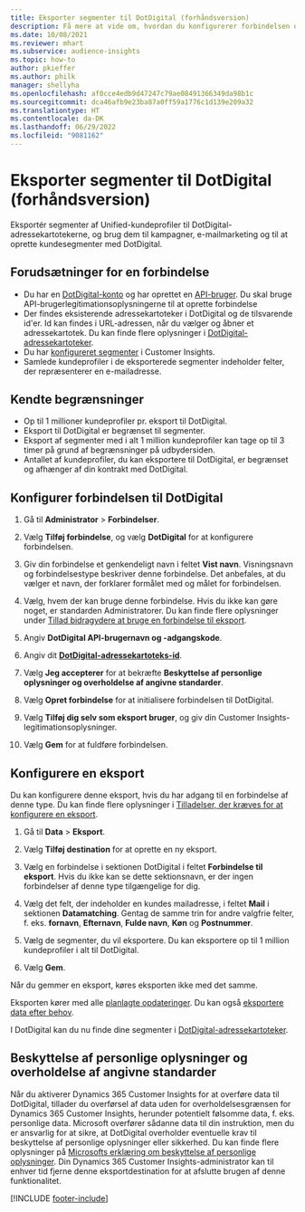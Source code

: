 ```yaml
---
title: Eksporter segmenter til DotDigital (forhåndsversion)
description: Få mere at vide om, hvordan du konfigurerer forbindelsen og eksporterer til DotDigital.
ms.date: 10/08/2021
ms.reviewer: mhart
ms.subservice: audience-insights
ms.topic: how-to
author: pkieffer
ms.author: philk
manager: shellyha
ms.openlocfilehash: af0cce4edb9d47247c79ae08491366349da98b1c
ms.sourcegitcommit: dca46afb9e23ba87a0ff59a1776c1d139e209a32
ms.translationtype: HT
ms.contentlocale: da-DK
ms.lasthandoff: 06/29/2022
ms.locfileid: "9081162"
---
```

# <a name="export-segments-to-dotdigital-preview"></a>Eksporter segmenter til DotDigital (forhåndsversion)

Eksportér segmenter af Unified-kundeprofiler til DotDigital-adressekartotekerne, og brug dem til kampagner, e-mailmarketing og til at oprette kundesegmenter med DotDigital. 

## <a name="prerequisites-for-a-connection"></a>Forudsætninger for en forbindelse

-   Du har en [DotDigital-konto](https://dotdigital.com/) og har oprettet en [API-bruger](https://support.dotdigital.com/hc/articles/115001718730-How-do-I-create-an-API-user). Du skal bruge API-brugerlegitimationsoplysningerne til at oprette forbindelse
-   Der findes eksisterende adressekartoteker i DotDigital og de tilsvarende id'er. Id kan findes i URL-adressen, når du vælger og åbner et adressekartotek. Du kan finde flere oplysninger i [DotDigital-adressekartoteker](https://support.dotdigital.com/hc/articles/212211968-Creating-an-address-book).
-   Du har [konfigureret segmenter](segments.md) i Customer Insights.
-   Samlede kundeprofiler i de eksporterede segmenter indeholder felter, der repræsenterer en e-mailadresse.

## <a name="known-limitations"></a>Kendte begrænsninger

- Op til 1 millioner kundeprofiler pr. eksport til DotDigital.
- Eksport til DotDigital er begrænset til segmenter.
- Eksport af segmenter med i alt 1 million kundeprofiler kan tage op til 3 timer på grund af begrænsninger på udbydersiden. 
- Antallet af kundeprofiler, du kan eksportere til DotDigital, er begrænset og afhænger af din kontrakt med DotDigital.

## <a name="set-up-connection-to-dotdigital"></a>Konfigurer forbindelsen til DotDigital

1. Gå til **Administrator** > **Forbindelser**.

1. Vælg **Tilføj forbindelse**, og vælg **DotDigital** for at konfigurere forbindelsen.

1. Giv din forbindelse et genkendeligt navn i feltet **Vist navn**. Visningsnavn og forbindelsestype beskriver denne forbindelse. Det anbefales, at du vælger et navn, der forklarer formålet med og målet for forbindelsen.

1. Vælg, hvem der kan bruge denne forbindelse. Hvis du ikke kan gøre noget, er standarden Administratorer. Du kan finde flere oplysninger under [Tillad bidragydere at bruge en forbindelse til eksport](connections.md#allow-contributors-to-use-a-connection-for-exports).

1. Angiv **DotDigital API-brugernavn og -adgangskode**. 

1. Angiv dit **[DotDigital-adressekartoteks-id](https://support.dotdigital.com/hc/articles/212211968-Creating-an-address-book)**.

1. Vælg **Jeg accepterer** for at bekræfte **Beskyttelse af personlige oplysninger og overholdelse af angivne standarder**.

1. Vælg **Opret forbindelse** for at initialisere forbindelsen til DotDigital.

1. Vælg **Tilføj dig selv som eksport bruger**, og giv din Customer Insights-legitimationsoplysninger.

1. Vælg **Gem** for at fuldføre forbindelsen. 

## <a name="configure-an-export"></a>Konfigurere en eksport

Du kan konfigurere denne eksport, hvis du har adgang til en forbindelse af denne type. Du kan finde flere oplysninger i [Tilladelser, der kræves for at konfigurere en eksport](export-destinations.md#set-up-a-new-export).

1. Gå til **Data** > **Eksport**.

1. Vælg **Tilføj destination** for at oprette en ny eksport.

1. Vælg en forbindelse i sektionen DotDigital i feltet **Forbindelse til eksport**. Hvis du ikke kan se dette sektionsnavn, er der ingen forbindelser af denne type tilgængelige for dig.


1. Vælg det felt, der indeholder en kundes mailadresse, i feltet **Mail** i sektionen **Datamatching**. Gentag de samme trin for andre valgfrie felter, f. eks. **fornavn**, **Efternavn**, **Fulde navn**, **Køn** og **Postnummer**.

1. Vælg de segmenter, du vil eksportere. Du kan eksportere op til 1 million kundeprofiler i alt til DotDigital.

1. Vælg **Gem**.

Når du gemmer en eksport, køres eksporten ikke med det samme.

Eksporten kører med alle [planlagte opdateringer](system.md#schedule-tab). Du kan også [eksportere data efter behov](export-destinations.md#run-exports-on-demand). 
 
I DotDigital kan du nu finde dine segmenter i [DotDigital-adressekartoteker](https://support.dotdigital.com/hc/articles/212211968-Creating-an-address-book).


## <a name="data-privacy-and-compliance"></a>Beskyttelse af personlige oplysninger og overholdelse af angivne standarder

Når du aktiverer Dynamics 365 Customer Insights for at overføre data til DotDigital, tillader du overførsel af data uden for overholdelsesgrænsen for Dynamics 365 Customer Insights, herunder potentielt følsomme data, f. eks. personlige data. Microsoft overfører sådanne data til din instruktion, men du er ansvarlig for at sikre, at DotDigital overholder eventuelle krav til beskyttelse af personlige oplysninger eller sikkerhed. Du kan finde flere oplysninger på [Microsofts erklæring om beskyttelse af personlige oplysninger](https://go.microsoft.com/fwlink/?linkid=396732).
Din Dynamics 365 Customer Insights-administrator kan til enhver tid fjerne denne eksportdestination for at afslutte brugen af denne funktionalitet.


[!INCLUDE [footer-include](includes/footer-banner.md)]
